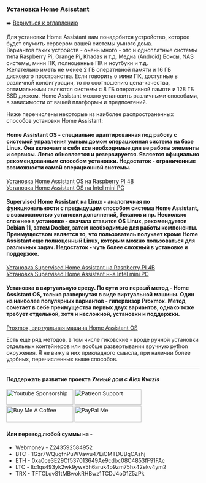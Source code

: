 ### Установка Home Asisstant

:arrow_right: [Вернуться к оглавлению](https://github.com/kvazis/training/tree/master/lessons/articles/articles)

Для установки Home Assistant вам понадобится устройство, которое будет служить сервером вашей системы умного дома.    
Вариантов таких устройств - очень много -  это и одноплатные системы типа Raspberry Pi, Orange Pi, Khadas и т.д. Медиа (Android) Боксы, NAS системы, мини ПК, полноценные ПК и ноутбуки и т.д.     
Желательно иметь не менее 2 ГБ оперативной памяти и 16 ГБ дискового пространства. Если говорить о мини ПК, доступные в различной конфигурации, то по соотношению цена-качества, оптимальными являются системы с 8 ГБ оперативной памяти и 128 ГБ SSD диском.
Home Assistant можно установить различными способами, в зависимости от вашей платформы и предпочтений.     

Ниже перечислены некоторые из наиболее распространенных способов установки Home Assistant:    

#### Home Assistant OS - специально адаптированная под работу с системой управления умным домом операционная система на базе Linux. Она включает в себя все необходимые для ее работы элементы и сервисы. Легко обновляется и резервируется. Является официально рекомендованным способом установки. Недостаток - ограниченные возможности самой операционной системы.    
[Установка Home Assistant OS на Raspberry PI 4B](https://youtu.be/oO8b1SvmOog)    
[Установка Home Assistant OS на Intel mini PC](https://youtu.be/i4bp-s20Dm8)    

#### Supervised Home Assistant на Linux - аналогичная по функциональности с предыдущим способом система Home Assistant, с возможностью установки дополнений, бекапов и пр. Несколько сложнее в установке - сначала ставится OS Linux, рекомендуется Debian 11, затем Docker, затем необходимые для работы компоненты. Преимуществом является то, что пользователь получает кроме Home Assistant еще полноценный Linux, которым можно пользоваться для различных задач. Недостаток - чуть более сложный в установке и поддержке.    
[Установка Supervised Home Assistant на Raspberry PI 4B](https://youtu.be/vGYwvxsMULE)    
[Установка Supervised Home Assistant нна Intel mini PC](https://youtu.be/RqW5q-0RYio)    

#### Установка в виртуальную среду. По сути это первый метод - Home Assistant OS, только развернутая в виде виртуальной машины. Один из наиболее популярных вариантов - гипервизор Proxmox. Метод сочетает в себе преимущества первых двух вариантов, однако тоже требует отдельной, хотя и несложной, установки и поддержки.    
[Proxmox, виртуальная машина Home Assistant OS](https://youtu.be/o1MA6nsXC14)    

Есть еще ряд методов, в том числе гиковские - вроде ручной установки отдельных контейнеров или вообще развертывании вручную python окружения. Я не вижу в них прикладного смысла, при наличии более удобных, перечисленных выше способов.  


____
#### Поддержать развитие проекта *Умный дом с Alex Kvazis*    
<a href="https://www.youtube.com/channel/UCcq9onYHbs6go3kDpfBoqhg/join" target="_blank"><img src="https://raw.githubusercontent.com/kvazis/training/master/lessons/img/youtube.png" alt="Youtube Sponsorship" style="height: 41px !important;width: 174px !important;box-shadow: 0px 3px 2px 0px rgba(190, 190, 190, 0.5) !important;-webkit-box-shadow: 0px 3px 2px 0px rgba(190, 190, 190, 0.5) !important;" ></a>
<a href="https://www.patreon.com/alex_kvazis" target="_blank"><img src="https://raw.githubusercontent.com/kvazis/training/master/lessons/img/patreon-button.png" alt="Patreon Support" style="height: 41px !important;width: 174px !important;box-shadow: 0px 3px 2px 0px rgba(190, 190, 190, 0.5) !important;-webkit-box-shadow: 0px 3px 2px 0px rgba(190, 190, 190, 0.5) !important;" ></a>
<a href="https://www.buymeacoffee.com/greatkvazis" target="_blank"><img src="https://raw.githubusercontent.com/kvazis/training/master/lessons/img/buymeacoffee.png" alt="Buy Me A Coffee" style="height: 41px !important;width: 174px !important;box-shadow: 0px 3px 2px 0px rgba(190, 190, 190, 0.5) !important;-webkit-box-shadow: 0px 3px 2px 0px rgba(190, 190, 190, 0.5) !important;" ></a>
<a href="https://www.paypal.com/paypalme/greatkvazis" target="_blank"><img src="https://raw.githubusercontent.com/kvazis/training/master/lessons/img/paypal.png" alt="PayPal Me" style="height: 41px !important;width: 174px !important;box-shadow: 0px 3px 2px 0px rgba(190, 190, 190, 0.5) !important;-webkit-box-shadow: 0px 3px 2px 0px rgba(190, 190, 190, 0.5) !important;" ></a>

#### Или перевод любой суммы на -     
* Webmoney - Z243592584952
* BTC - 1Gzr7WQugfnPuWVawu47EiCMTDUBqCAshj
* ETH - 0xa0ce3E29Cf537013649Ae9cdbc08C4853fF91FAc
* LTC - ltc1qs493yk2wk9ywx5h6aruk4p9zm75hx42ekv4ym2
* TRX - TFTCLqvS1tMBwokRHBwz1TCDJ4oD1Z5zPk